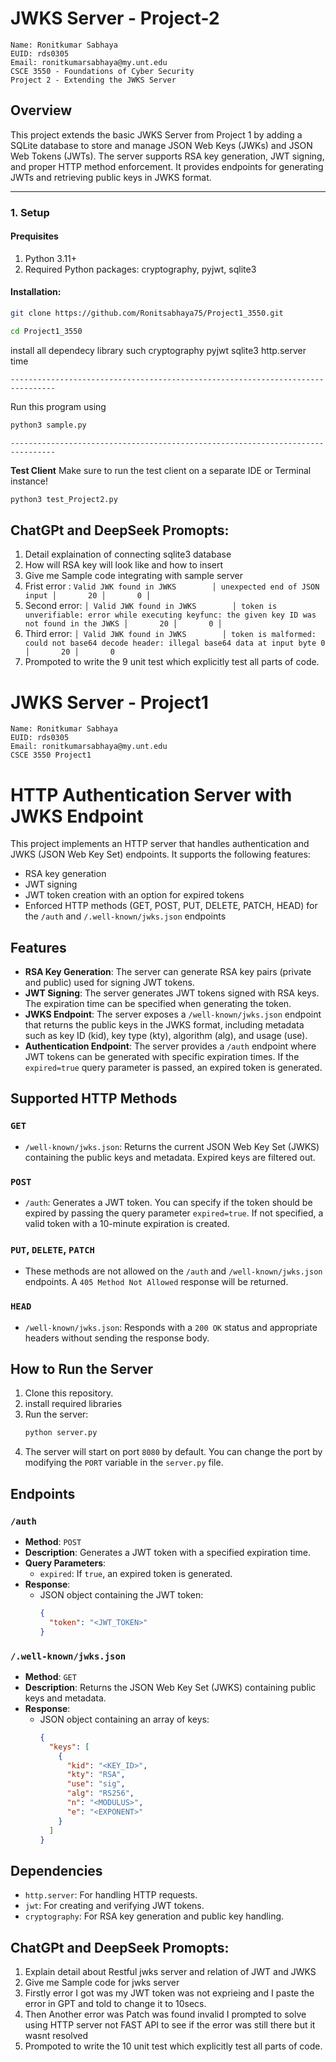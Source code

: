 

# JWKS Server - Project-2

```
Name: Ronitkumar Sabhaya
EUID: rds0305
Email: ronitkumarsabhaya@my.unt.edu
CSCE 3550 - Foundations of Cyber Security
Project 2 - Extending the JWKS Server
```

## Overview

This project extends the basic JWKS Server from Project 1 by adding a SQLite database to store and manage JSON Web Keys (JWKs) and JSON Web Tokens (JWTs). The server supports RSA key generation, JWT signing, and proper HTTP method enforcement. It provides endpoints for generating JWTs and retrieving public keys in JWKS format.

---

### 1. Setup
#### Prequisites
1. Python 3.11+
2. Required Python packages: cryptography, pyjwt, sqlite3

#### Installation: 

```bash
git clone https://github.com/Ronitsabhaya75/Project1_3550.git
``` 

```bash
cd Project1_3550
```

install all dependecy library such cryptography pyjwt sqlite3 http.server time

```
--------------------------------------------------------------------------------
```
Run this program using
```bash
python3 sample.py
```
```
--------------------------------------------------------------------------------
```
**Test Client**
Make sure to run the test client on a separate IDE or Terminal instance!
```bash
python3 test_Project2.py 
```
## ChatGPt and DeepSeek Promopts:
1.  Detail explaination of connecting sqlite3 database
2.  How will RSA key will look like and how to insert 
3.  Give me Sample code integrating with sample server
4.  Frist error : ```Valid JWK found in JWKS        │ unexpected end of JSON input │       20 │       0 │```
5.  Second error: ```│ Valid JWK found in JWKS        │ token is unverifiable: error while executing keyfunc: the given key ID was not found in the JWKS │       20 │       0 │```
6.  Third error: ```│ Valid JWK found in JWKS        │ token is malformed: could not base64 decode header: illegal base64 data at input byte 0 │       20 │       0 ```
7.  Prompoted to write the 9 unit test which explicitly test all parts of code.




# JWKS Server -  Project1
```
Name: Ronitkumar Sabhaya
EUID: rds0305
Email: ronitkumarsabhaya@my.unt.edu
CSCE 3550 Project1
```

# HTTP Authentication Server with JWKS Endpoint

This project implements an HTTP server that handles authentication and JWKS (JSON Web Key Set) endpoints. It supports the following features:

- RSA key generation
- JWT signing
- JWT token creation with an option for expired tokens
- Enforced HTTP methods (GET, POST, PUT, DELETE, PATCH, HEAD) for the `/auth` and `/.well-known/jwks.json` endpoints

## Features

- **RSA Key Generation**: The server can generate RSA key pairs (private and public) used for signing JWT tokens.
- **JWT Signing**: The server generates JWT tokens signed with RSA keys. The expiration time can be specified when generating the token.
- **JWKS Endpoint**: The server exposes a `/well-known/jwks.json` endpoint that returns the public keys in the JWKS format, including metadata such as key ID (kid), key type (kty), algorithm (alg), and usage (use).
- **Authentication Endpoint**: The server provides a `/auth` endpoint where JWT tokens can be generated with specific expiration times. If the `expired=true` query parameter is passed, an expired token is generated.

## Supported HTTP Methods

### `GET`

- `/well-known/jwks.json`: Returns the current JSON Web Key Set (JWKS) containing the public keys and metadata. Expired keys are filtered out.
  
### `POST`

- `/auth`: Generates a JWT token. You can specify if the token should be expired by passing the query parameter `expired=true`. If not specified, a valid token with a 10-minute expiration is created.

### `PUT`, `DELETE`, `PATCH`

- These methods are not allowed on the `/auth` and `/well-known/jwks.json` endpoints. A `405 Method Not Allowed` response will be returned.

### `HEAD`

- `/well-known/jwks.json`: Responds with a `200 OK` status and appropriate headers without sending the response body.

## How to Run the Server

1. Clone this repository.
2. install required libraries
3. Run the server:
    ```bash
    python server.py
    ```
4. The server will start on port `8080` by default. You can change the port by modifying the `PORT` variable in the `server.py` file.

## Endpoints

### `/auth`
- **Method**: `POST`
- **Description**: Generates a JWT token with a specified expiration time.
- **Query Parameters**:
  - `expired`: If `true`, an expired token is generated.
- **Response**:
  - JSON object containing the JWT token:
    ```json
    {
      "token": "<JWT_TOKEN>"
    }
    ```

### `/.well-known/jwks.json`
- **Method**: `GET`
- **Description**: Returns the JSON Web Key Set (JWKS) containing public keys and metadata.
- **Response**:
  - JSON object containing an array of keys:
    ```json
    {
      "keys": [
        {
          "kid": "<KEY_ID>",
          "kty": "RSA",
          "use": "sig",
          "alg": "RS256",
          "n": "<MODULUS>",
          "e": "<EXPONENT>"
        }
      ]
    }
    ```

## Dependencies

- `http.server`: For handling HTTP requests.
- `jwt`: For creating and verifying JWT tokens.
- `cryptography`: For RSA key generation and public key handling.



## ChatGPt and DeepSeek Promopts:
1.  Explain detail about Restful jwks server and relation of JWT and JWKS 
2.  Give me Sample code for jwks server
3.  Firstly error I got was my JWT token was not exprieing and I paste the error in GPT and told to change it to 10secs.
4.  Then Another error was Patch was found invalid I prompted to solve using HTTP server not FAST API to see if the error was still there but it wasnt resolved
5.  Prompoted to write the 10 unit test which explicitly test all parts of code.
